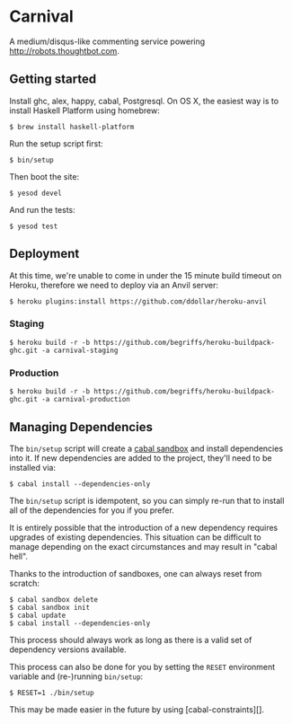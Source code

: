 # Carnival

A medium/disqus-like commenting service powering http://robots.thoughtbot.com.

## Getting started

Install ghc, alex, happy, cabal, Postgresql. On OS X, the easiest way is to
install Haskell Platform using homebrew:

    $ brew install haskell-platform

Run the setup script first:

    $ bin/setup

Then boot the site:

    $ yesod devel

And run the tests:

    $ yesod test

## Deployment

At this time, we're unable to come in under the 15 minute build timeout 
on Heroku, therefore we need to deploy via an Anvil server:

```
$ heroku plugins:install https://github.com/ddollar/heroku-anvil
```

### Staging

```
$ heroku build -r -b https://github.com/begriffs/heroku-buildpack-ghc.git -a carnival-staging
```

### Production

```
$ heroku build -r -b https://github.com/begriffs/heroku-buildpack-ghc.git -a carnival-production
```

## Managing Dependencies

The `bin/setup` script will create a [cabal sandbox][cabal-sandbox] and 
install dependencies into it. If new dependencies are added to the 
project, they'll need to be installed via:

[cabal-sandbox]: http://coldwa.st/e/blog/2013-08-20-Cabal-sandbox.html

```
$ cabal install --dependencies-only
```

The `bin/setup` script is idempotent, so you can simply re-run that to 
install all of the dependencies for you if you prefer.

It is entirely possible that the introduction of a new dependency 
requires upgrades of existing dependencies. This situation can be 
difficult to manage depending on the exact circumstances and may result 
in "cabal hell".

Thanks to the introduction of sandboxes, one can always reset from 
scratch:

```
$ cabal sandbox delete
$ cabal sandbox init
$ cabal update
$ cabal install --dependencies-only
```

This process should always work as long as there is a valid set of 
dependency versions available.

This process can also be done for you by setting the `RESET` environment 
variable and (re-)running `bin/setup`:

```
$ RESET=1 ./bin/setup
```

This may be made easier in the future by using [cabal-constraints][].

[cabal-constaints]: https://github.com/thoughtbot/carnival/issues/5
